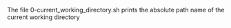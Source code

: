 The file 0-current_working_directory.sh prints the absolute path name of the current working directory
